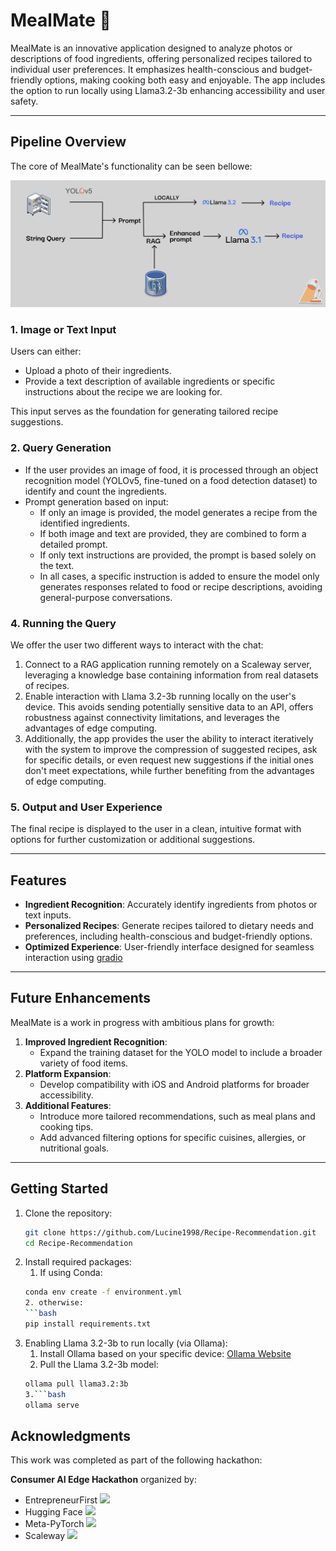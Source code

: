 # MealMate 🍳

MealMate is an innovative application designed to analyze photos or descriptions of food ingredients, offering personalized recipes tailored to individual user preferences. It emphasizes health-conscious and budget-friendly options, making cooking both easy and enjoyable. The app includes the option to run locally using Llama3.2-3b enhancing accessibility and user safety.

---

## Pipeline Overview

The core of MealMate's functionality can be seen bellowe:

![Pipeline Overview](images/pipeline.png)

### 1. **Image or Text Input**
Users can either:
- Upload a photo of their ingredients.
- Provide a text description of available ingredients or specific instructions about the recipe we are looking for.

This input serves as the foundation for generating tailored recipe suggestions.

### 2. **Query Generation**
- If the user provides an image of food, it is processed through an object recognition model (YOLOv5, fine-tuned on a food detection dataset) to identify and count the ingredients.
- Prompt generation based on input:
  - If only an image is provided, the model generates a recipe from the identified ingredients.
  - If both image and text are provided, they are combined to form a detailed prompt.
  - If only text instructions are provided, the prompt is based solely on the text.
  - In all cases, a specific instruction is added to ensure the model only generates responses related to food or recipe descriptions, avoiding general-purpose conversations.

### 4. **Running the Query**
We offer the user two different ways to interact with the chat:
1. Connect to a RAG application running remotely on a Scaleway server, leveraging a knowledge base containing information from real datasets of recipes.
2. Enable interaction with Llama 3.2-3b running locally on the user's device. This avoids sending potentially sensitive data to an API, offers robustness against connectivity limitations, and leverages the advantages of edge computing.
3. Additionally, the app provides the user the ability to interact iteratively with the system to improve the compression of suggested recipes, ask for specific details, or even request new suggestions if the initial ones don't meet expectations, while further benefiting from the advantages of edge computing.
   
### 5. **Output and User Experience**
The final recipe is displayed to the user in a clean, intuitive format with options for further customization or additional suggestions.

---

## Features
- **Ingredient Recognition**: Accurately identify ingredients from photos or text inputs.
- **Personalized Recipes**: Generate recipes tailored to dietary needs and preferences, including health-conscious and budget-friendly options.
- **Optimized Experience**: User-friendly interface designed for seamless interaction using [gradio](https://www.gradio.app/)

---

## Future Enhancements
MealMate is a work in progress with ambitious plans for growth:
1. **Improved Ingredient Recognition**:
   - Expand the training dataset for the YOLO model to include a broader variety of food items.
2. **Platform Expansion**:
   - Develop compatibility with iOS and Android platforms for broader accessibility.
3. **Additional Features**:
   - Introduce more tailored recommendations, such as meal plans and cooking tips.
   - Add advanced filtering options for specific cuisines, allergies, or nutritional goals.

---

## Getting Started

1. Clone the repository:
   ```bash
   git clone https://github.com/Lucine1998/Recipe-Recommendation.git
   cd Recipe-Recommendation
2. Install required packages:
   1. If using Conda:
   ```bash
   conda env create -f environment.yml
   2. otherwise:
   ```bash
   pip install requirements.txt
3. Enabling Llama 3.2-3b to run locally (via Ollama):
   1. Install Ollama based on your specific device: [Ollama Website](https://ollama.com/download)
   2. Pull the Llama 3.2-3b model:
   ```bash
   ollama pull llama3.2:3b
   3.```bash
   ollama serve

## Acknowledgments

This work was completed as part of the following hackathon:

**Consumer AI Edge Hackathon** organized by:
- EntrepreneurFirst <img src="images/ef.png" width="30" />
- Hugging Face <img src="images/hf.png" width="30" />
- Meta-PyTorch <img src="images/Meta-Logo.png" width="30" />
- Scaleway <img src="images/Scaleway.png" width="30" />



        
